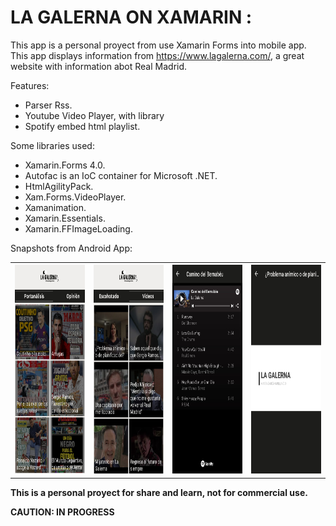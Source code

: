 # **LA GALERNA ON XAMARIN :**

This app is a personal proyect from use Xamarin Forms into mobile app. This app displays information from https://www.lagalerna.com/, a great website with information abot Real Madrid. 

Features:

- Parser Rss.
- Youtube Video Player, with library 
- Spotify embed html playlist.

Some libraries used:

- Xamarin.Forms 4.0.
- Autofac is an IoC container for Microsoft .NET.
- HtmlAgilityPack.
- Xam.Forms.VideoPlayer.
- Xamanimation.
- Xamarin.Essentials.
- Xamarin.FFImageLoading.

Snapshots from Android App:

<table border="0">
<tr>
<th>
<img src="https://github.com/blopeznet/xam.lagalerna/blob/master/Snaps/28b51037-af38-4be3-a723-38a7d8a6b412.jpg" width="188" height="334"/>
</th>
<th>
<img src="https://github.com/blopeznet/xam.lagalerna/blob/master/Snaps/2bf95bef-3f84-4fe6-8ba4-df034f8a6dc2.jpg" width="188" height="334"/>
</th>
<th>
<img src="https://github.com/blopeznet/xam.lagalerna/blob/master/Snaps/8528a253-fd7b-4277-9352-e63cbc01eeee.jpg" width="188" height="334"/>
</th>
 <th>
<img src="https://github.com/blopeznet/xam.lagalerna/blob/master/Snaps/cbfe7cdc-2e0b-4a32-8a4a-3c541d2b039f.jpg" width="188" height="334"/>
</th>
</tr>
<table/>



**This is a personal proyect for share and learn, not for commercial use.**

**CAUTION: IN PROGRESS**
